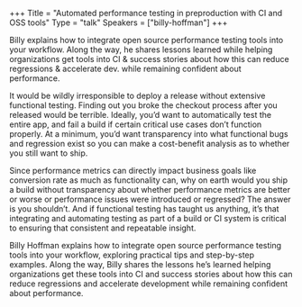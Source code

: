 +++
Title = "Automated performance testing in preproduction with CI and OSS tools"
Type = "talk"
Speakers = ["billy-hoffman"]
+++

Billy explains how to integrate open source performance testing tools into your workflow. Along the way, he shares lessons learned while helping organizations get tools into CI & success stories about how this can reduce regressions & accelerate dev. while remaining confident about performance.

It would be wildly irresponsible to deploy a release without extensive functional testing. Finding out you broke the checkout process after you released would be terrible. Ideally, you’d want to automatically test the entire app, and fail a build if certain critical use cases don’t function properly. At a minimum, you’d want transparency into what functional bugs and regression exist so you can make a cost-benefit analysis as to whether you still want to ship.

Since performance metrics can directly impact business goals like conversion rate as much as functionality can, why on earth would you ship a build without transparency about whether performance metrics are better or worse or performance issues were introduced or regressed? The answer is you shouldn’t. And if functional testing has taught us anything, it’s that integrating and automating testing as part of a build or CI system is critical to ensuring that consistent and repeatable insight.

Billy Hoffman explains how to integrate open source performance testing tools into your workflow, exploring practical tips and step-by-step examples. Along the way, Billy shares the lessons he’s learned helping organizations get these tools into CI and success stories about how this can reduce regressions and accelerate development while remaining confident about performance.
